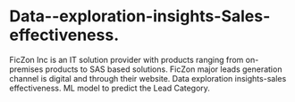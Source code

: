 # Data--exploration-insights-Sales-effectiveness.
FicZon Inc is an IT solution provider with products ranging from on-premises products to SAS based solutions. FicZon major leads generation channel is digital and through their website. Data exploration insights-sales effectiveness.  ML model to predict the Lead Category.
